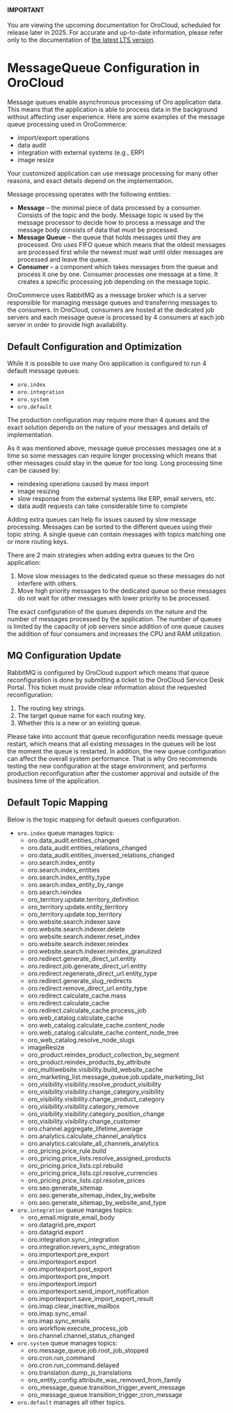 <a id="cloud-maintenance-mq"></a>

#### IMPORTANT
You are viewing the upcoming documentation for OroCloud, scheduled for release later in 2025. For accurate and up-to-date information, please refer only to the documentation of <a href="https://doc.oroinc.com/cloud/" target="_blank">the latest LTS version</a>.

# MessageQueue Configuration in OroCloud

Message queues enable asynchronous processing of Oro application data. This means that the application is able to process data in the background without affecting user experience. Here are some examples of the message queue processing used in OroCommerce:

* import/export operations
* data audit
* integration with external systems (e.g., ERP)
* image resize

Your customized application can use message processing for many other reasons, and exact details depend on the implementation.

Message processing operates with the following entities:

* **Message** – the minimal piece of data processed by a consumer. Consists of the topic and the body. Message topic is used by the message processor to decide how to process a message and the message body consists of data that must be processed.
* **Message Queue** – the queue that holds messages until they are processed. Oro uses FIFO queue which means that the oldest messages are processed first while the newest must wait until older messages are processed and leave the queue.
* **Consumer** – a component which takes messages from the queue and process it one by one. Consumer processes one message at a time. It creates a specific processing job depending on the message topic.

OroCommerce uses RabbitMQ as a message broker which is a server responsible for managing message queues and transferring messages to the consumers. In OroCloud, consumers are hosted at the dedicated job servers and each message queue is processed by 4 consumers at each job server in order to provide high availability.

## Default Configuration and Optimization

While it is possible to use many Oro application is configured to run 4 default message queues:

* `oro.index`
* `oro.integration`
* `oro.system`
* `oro.default`

The production configuration may require more than 4 queues and the exact solution depends on the nature of your messages and details of implementation.

As it was mentioned above, message queue processes messages one at a time so some messages can require longer processing which means that other messages could stay in the queue for too long. Long processing time can be caused by:

* reindexing operations caused by mass import
* image resizing
* slow response from the external systems like ERP, email servers, etc.
* data audit requests can take considerable time to complete

Adding extra queues can help fix issues caused by slow message processing. Messages can be sorted to the different queues using their topic string. A single queue can contain messages with topics matching one or more routing keys.

There are 2 main strategies when adding extra queues to the Oro application:

1. Move slow messages to the dedicated queue so these messages do not interfere with others.
2. Move high priority messages to the dedicated queue so these messages do not wait for other messages with lower priority to be processed.

The exact configuration of the queues depends on the nature and the number of messages processed by the application. The number of queues is limited by the capacity of job servers since addition of one queue causes the addition of four consumers and increases the CPU and RAM utilization.

## MQ Configuration Update

RabbitMQ is configured by OroCloud support which means that queue reconfiguration is done by submitting a ticket to the OroCloud Service Desk Portal. This ticket must provide clear information about the requested reconfiguration:

1. The routing key strings.
2. The target queue name for each routing key.
3. Whether this is a new or an existing queue.

Please take into account that queue reconfiguration needs message queue restart, which means that all existing messages in the queues will be lost the moment the queue is restarted. In addition, the new queue configuration can affect the overall system performance. That is why Oro recommends testing the new configuration at the stage environment, and performs production reconfiguration after the customer approval and outside of the business time of the application.

## Default Topic Mapping

Below is the topic mapping for default queues configuration.

* `oro.index` queue manages topics:
  * oro.data_audit.entities_changed
  * oro.data_audit.entities_relations_changed
  * oro.data_audit.entities_inversed_relations_changed
  * oro.search.index_entity
  * oro.search.index_entities
  * oro.search.index_entity_type
  * oro.search.index_entity_by_range
  * oro.search.reindex
  * oro_territory.update.territory_definition
  * oro_territory.update.entity_territory
  * oro_territory.update.top_territory
  * oro.website.search.indexer.save
  * oro.website.search.indexer.delete
  * oro.website.search.indexer.reset_index
  * oro.website.search.indexer.reindex
  * oro.website.search.indexer.reindex_granulized
  * oro.redirect.generate_direct_url.entity
  * oro.redirect.job.generate_direct_url.entity
  * oro.redirect.regenerate_direct_url.entity_type
  * oro.redirect.generate_slug_redirects
  * oro.redirect.remove_direct_url.entity_type
  * oro.redirect.calculate_cache.mass
  * oro.redirect.calculate_cache
  * oro.redirect.calculate_cache.process_job
  * oro.web_catalog.calculate_cache
  * oro.web_catalog.calculate_cache.content_node
  * oro.web_catalog.calculate_cache.content_node_tree
  * oro_web_catalog.resolve_node_slugs
  * imageResize
  * oro_product.reindex_product_collection_by_segment
  * oro_product.reindex_products_by_attribute
  * oro_multiwebsite.visibility.build_website_cache
  * oro_marketing_list.message_queue.job.update_marketing_list
  * oro_visibility.visibility.resolve_product_visibility
  * oro_visibility.visibility.change_category_visibility
  * oro_visibility.visibility.change_product_category
  * oro_visibility.visibility.category_remove
  * oro_visibility.visibility.category_position_change
  * oro_visibility.visibility.change_customer
  * oro.channel.aggregate_lifetime_average
  * oro.analytics.calculate_channel_analytics
  * oro.analytics.calculate_all_channels_analytics
  * oro_pricing.price_rule.build
  * oro_pricing.price_lists.resolve_assigned_products
  * oro_pricing.price_lists.cpl.rebuild
  * oro_pricing.price_lists.cpl.resolve_currencies
  * oro_pricing.price_lists.cpl.resolve_prices
  * oro.seo.generate_sitemap
  * oro.seo.generate_sitemap_index_by_website
  * oro.seo.generate_sitemap_by_website_and_type
* `oro.integration` queue manages topics:
  * oro_email.migrate_email_body
  * oro.datagrid.pre_export
  * oro.datagrid.export
  * oro.integration.sync_integration
  * oro.integration.revers_sync_integration
  * oro.importexport.pre_export
  * oro.importexport.export
  * oro.importexport.post_export
  * oro.importexport.pre_import
  * oro.importexport.import
  * oro.importexport.send_import_notification
  * oro.importexport.save_import_export_result
  * oro.imap.clear_inactive_mailbox
  * oro.imap.sync_email
  * oro.imap.sync_emails
  * oro.workflow.execute_process_job
  * oro.channel.channel_status_changed
* `oro.system` queue manages topics:
  * oro.message_queue.job.root_job_stopped
  * oro.cron.run_command
  * oro.cron.run_command.delayed
  * oro.translation.dump_js_translations
  * oro_entity_config.attribute_was_removed_from_family
  * oro_message_queue.transition_trigger_event_message
  * oro_message_queue.transition_trigger_cron_message
* `oro.default` manages all other topics.
